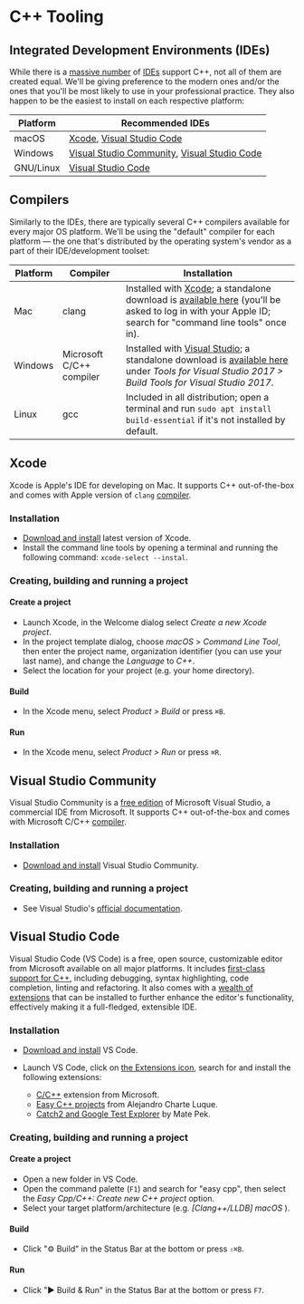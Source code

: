 # C++ Tooling

## Integrated Development Environments (IDEs)

While there is a [massive number](https://www.google.com/search?q=c%2B%2B+ides) of [IDEs](https://en.wikipedia.org/wiki/Integrated_development_environment) support C++, not all of them are created equal. We'll be giving preference to the modern ones and/or the ones that you'll be most likely to use in your professional practice. They also happen to be the easiest to install on each respective platform:

| Platform | Recommended IDEs |
| -------- | ---------------- |
| macOS    | [Xcode](#xcode), [Visual Studio Code](#visual-studio-code) |
| Windows  | [Visual Studio Community](#visual-studio-community), [Visual Studio Code](#visual-studio-code) |
| GNU/Linux | [Visual Studio Code](#visual-studio-code) |


## Compilers

Similarly to the IDEs, there are typically several C++ compilers available for every major OS platform. We'll be using the "default" compiler for each platform — the one that's distributed by the operating system's vendor as a part of their IDE/development toolset:

| Platform | Compiler | Installation |
| -------- | -------- | ------------ |
| Mac      | clang    | Installed with [Xcode](#xcode); a standalone download is [available here](https://developer.apple.com/download/more/) (you'll be asked to log in with your Apple ID; search for "command line tools" once in). |
| Windows  | Microsoft C/C++ compiler | Installed with [Visual Studio](#visual-studio-community); a standalone download is  [available here](https://visualstudio.microsoft.com/downloads/) under _Tools for Visual Studio 2017 > Build Tools for Visual Studio 2017_.  |
| Linux    | gcc      | Included in all distribution; open a terminal and run `sudo apt install build-essential` if it's not installed by default. |


## Xcode

Xcode is Apple's IDE for developing on Mac. It supports C++ out-of-the-box and comes with Apple version of `clang` [compiler](#compilers).

### Installation
 
 - [Download and install](https://itunes.apple.com/us/app/xcode/id497799835) latest version of Xcode.
 - Install the command line tools by opening a terminal and running the following command: `xcode-select --instal`.

### Creating, building and running a project

#### Create a project
 - Launch Xcode, in the Welcome dialog select _Create a new Xcode project_.
 - In the project template dialog, choose _macOS_ > _Command Line Tool_, then enter the project name, organization identifier (you can use your last name), and change the _Language_ to _C++_.
 - Select the location for your project (e.g. your home directory).

#### Build

 - In the Xcode menu, select _Product > Build_ or press `⌘B`.

#### Run

 - In the Xcode menu, select _Product > Run_ or press `⌘R`.


## Visual Studio Community

Visual Studio Community is a [free edition](https://visualstudio.microsoft.com/vs/compare/) of Microsoft Visual Studio, a commercial IDE from Microsoft. It supports C++ out-of-the-box and comes with Microsoft C/C++ [compiler](#compilers).

### Installation

 - [Download and install](https://visualstudio.microsoft.com/vs/features/cplusplus/) Visual Studio Community.

### Creating, building and running a project

- See Visual Studio's [official documentation](https://docs.microsoft.com/en-us/cpp/ide/walkthrough-working-with-projects-and-solutions-cpp?view=vs-2017).
 

## Visual Studio Code

Visual Studio Code (VS Code) is a free, open source, customizable editor from Microsoft available on all major platforms. It includes [first-class support for C++](https://code.visualstudio.com/docs/languages/cpp), including debugging, syntax highlighting, code completion, linting and refactoring. It also comes with a [wealth of extensions](https://marketplace.visualstudio.com/vscode) that can be installed to further enhance the editor's functionality, effectively making it a full-fledged, extensible IDE.

### Installation
  - [Download and install](https://code.visualstudio.com) VS Code.
  - Launch VS Code, click on [the Extensions icon](https://code.visualstudio.com/docs/editor/extension-gallery#_browse-for-extensions), search for and install the following extensions:
  
    - [C/C++](https://marketplace.visualstudio.com/items?itemName=ms-vscode.cpptools) extension from Microsoft.   
    - [Easy C++ projects](https://marketplace.visualstudio.com/items?itemName=acharluk.easy-cpp-projects) from Alejandro Charte Luque.
    - [Catch2 and Google Test Explorer](https://marketplace.visualstudio.com/items?itemName=matepek.vscode-catch2-test-adapter) by Mate Pek.


### Creating, building and running a project
 
#### Create a project
 - Open a new folder in VS Code.
 - Open the command palette (`F1`) and search for "easy cpp", then select the _Easy Cpp/C++: Create new C++ project_ option.
 - Select your target platform/architecture (e.g. _\[Clang++/LLDB\] macOS_ ).

#### Build
 - Click "⚙️ Build" in the Status Bar at the bottom or press `⇧⌘B`.

#### Run
 - Click "▶ Build & Run" in the Status Bar at the bottom or press `F7`.
